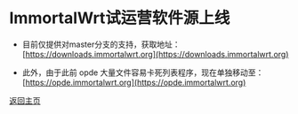 # ImmortalWrt试运营软件源上线          

* 目前仅提供对master分支的支持，获取地址：        
[https://downloads.immortalwrt.org](https://downloads.immortalwrt.org)       

* 此外，由于此前 opde 大量文件容易卡死列表程序，现在单独移动至：         
[https://opde.immortalwrt.org](https://opde.immortalwrt.org)           


[返回主页](https://boduoyejieyi666.github.io/whonolikeboduoyejieyi/)           

